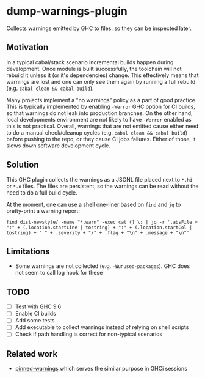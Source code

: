 # dump-warnings-plugin

Collects warnings emitted by GHC to files, so they can be inspected later.

## Motivation

In a typical cabal/stack scenario incremental builds happen during development. Once module is built successfully, the toolchain will not rebuild it unless it (or it's dependencies) change. This effectively means that warnings are lost and one can only see them again by running a full rebuild (e.g. `cabal clean && cabal build`).

Many projects implement a "no warnings" policy as a part of good practice. This is typically implemented by enabling `-Werror` GHC option for CI builds, so that warnings do not leak into production branches. On the other hand, local developments environment are not likely to have `-Werror` enabled as this is not practical. Overall, warnings that are not emitted cause either need to do a manual check/cleanup cycles (e.g. `cabal clean && cabal build`) before pushing to the repo, or they cause CI jobs failures. Either of those, it slows down software development cycle.

## Solution

This GHC plugin collects the warnings as a JSONL file placed next to `*.hi` or `*.o` files. The files are persistent, so the warnings can be read without the need to do a full build cycle.

At the moment, one can use a shell one-liner based on `find` and `jq` to pretty-print a warning report:
```shell
find dist-newstyle/ -name "*.warn" -exec cat {} \; | jq -r '.absFile + ":" + (.location.startLine | tostring) + ":" + (.location.startCol | tostring) + " " + .severity + "/" + .flag + "\n" + .message + "\n"'
```

## Limitations

* Some warnings are not collected (e.g. `-Wunused-packages`). GHC does not seem to call log hook for these

## TODO

* [ ] Test with GHC 9.6
* [ ] Enable CI builds
* [ ] Add some tests
* [ ] Add executable to collect warnings instead of relying on shell scripts
* [ ] Check if path handling is correct for non-typical scenarios

## Related work

* [pinned-warnings](https://hackage.haskell.org/package/pinned-warnings) which serves the similar purpose in GHCi sessions
